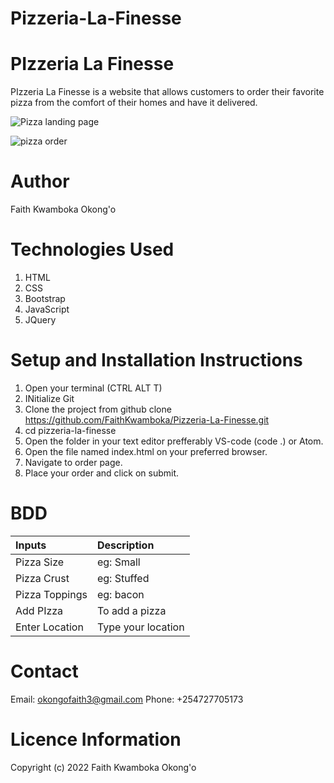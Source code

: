 # Pizzeria-La-Finesse
# PIzzeria La Finesse
PIzzeria La Finesse is a website that allows customers to order their favorite pizza from the comfort of their homes and have it delivered.

![Pizza landing page](https://user-images.githubusercontent.com/100117264/159165914-dec0e2e9-d13e-457b-aeda-c990733afa70.png)

![pizza order](https://user-images.githubusercontent.com/100117264/159165928-c3668c4f-50f0-4870-b604-85860980d562.png)

# Author
Faith Kwamboka Okong'o

# Technologies Used
1. HTML
2. CSS
3. Bootstrap
4. JavaScript
5. JQuery

# Setup and Installation Instructions

1. Open your terminal (CTRL ALT T)
2. INitialize Git
3. Clone the project from github clone https://github.com/FaithKwamboka/Pizzeria-La-Finesse.git
4. cd pizzeria-la-finesse
5. Open the folder in your text editor prefferably VS-code (code .) or Atom.
6. Open the file named index.html on your preferred browser.
7. Navigate to order page.
8. Place your order and click on submit.

# BDD

|Inputs |Description|
|:-------|:-------|
|Pizza Size| eg: Small|
|Pizza Crust| eg: Stuffed|
|Pizza Toppings| eg: bacon|
|Add PIzza| To add a pizza|
|Enter Location| Type your location|

# Contact

Email: okongofaith3@gmail.com
Phone: +254727705173

# Licence Information

Copyright (c) 2022 Faith Kwamboka Okong'o
